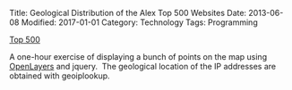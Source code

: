 Title: Geological Distribution of the Alex Top 500 Websites
Date: 2013-06-08
Modified: 2017-01-01
Category: Technology
Tags: Programming

[Top 500]({attach}top500.tar.bz2)

A one-hour exercise of displaying a bunch of points on the map using [OpenLayers](http://openlayers.org/) and jquery.  The geological location of the IP addresses are obtained with geoiplookup.
